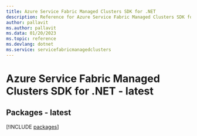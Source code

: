 ```yaml
---
title: Azure Service Fabric Managed Clusters SDK for .NET
description: Reference for Azure Service Fabric Managed Clusters SDK for .NET
author: pallavit
ms.author: pallavit
ms.data: 01/20/2023
ms.topic: reference
ms.devlang: dotnet
ms.service: servicefabricmanagedclusters
---
```

# Azure Service Fabric Managed Clusters SDK for .NET - latest
## Packages - latest
[!INCLUDE [packages](service-fabric-managed-clusters-index.md)]